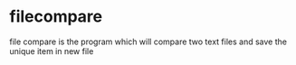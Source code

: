 # filecompare
file compare is the program which will compare two text files and save the unique item in new file
